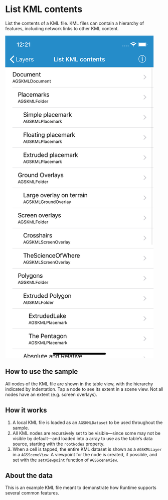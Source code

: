 # List KML contents

List the contents of a KML file. KML files can contain a hierarchy of
features, including network links to other KML content.

![](image1.png)

## How to use the sample

All nodes of the KML file are shown in the table view, with the
hierarchy indicated by indentation. Tap a node to see its extent in a
scene view. Not all nodes have an extent (e.g. screen overlays).

## How it works

1.  A local KML file is loaded as an `AGSKMLDataset` to be used
    throughout the sample.
2.  All KML nodes are recursively set to be visible—since some may not
    be visible by default—and loaded into a array to use as the table’s
    data source, starting with the `rootNodes` property.
3.  When a cell is tapped, the entire KML dataset is shown as a
    `AGSKMLLayer` in a `AGSSceneView`. A viewpoint for the node is
    created, if possible, and set with the `setViewpoint` function of
    `AGSSceneView`.

## About the data

This is an example KML file meant to demonstrate how Runtime supports
several common features.
